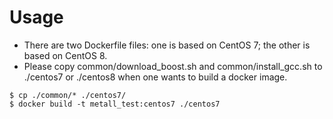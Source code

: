 # Usage

* There are two Dockerfile files: one is based on CentOS 7; the other is based on CentOS 8.
* Please copy common/download_boost.sh and common/install_gcc.sh to ./centos7 or ./centos8 when one wants to build a docker image.


```
$ cp ./common/* ./centos7/
$ docker build -t metall_test:centos7 ./centos7
```